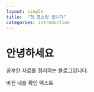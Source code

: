 ```yaml
---
layout: single
title:  "첫 포스팅 입니다"
categories: introduction
---
```

# 안녕하세요

공부한 자료를 정리하는 블로그입니다.

바뀐 내용 확인 텍스트 
